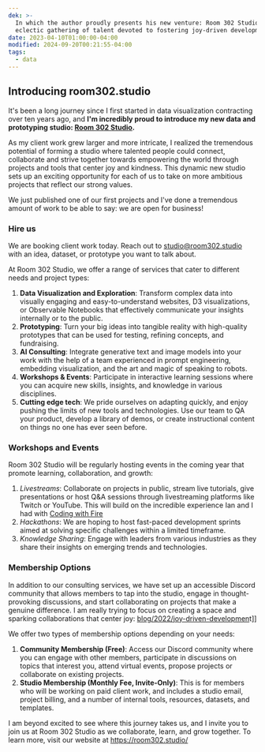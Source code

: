 ```yaml
---
dek: >-
  In which the author proudly presents his new venture: Room 302 Studio, an
  eclectic gathering of talent devoted to fostering joy-driven development
date: 2023-04-10T01:00:00-04:00
modified: 2024-09-20T00:21:55-04:00
tags:
  - data
---
```


## Introducing room302.studio

It's been a long journey since I first started in data visualization contracting over ten years ago, and **I'm incredibly proud to introduce my new data and prototyping studio: [Room 302 Studio](https://room302.studio).**

As my client work grew larger and more intricate, I realized the tremendous potential of forming a studio where talented people could connect, collaborate and strive together towards empowering the world through projects and tools that center joy and kindness. This dynamic new studio sets up an exciting opportunity for each of us to take on more ambitious projects that reflect our strong values.

We just published one of our first projects and I've done a tremendous amount of work to be able to say: we are open for business!

### Hire us

We are booking client work today. Reach out to studio@room302.studio with an idea, dataset, or prototype you want to talk about.

At Room 302 Studio, we offer a range of services that cater to different needs and project types:

1. **Data Visualization and Exploration**: Transform complex data into visually engaging and easy-to-understand websites, D3 visualizations, or Observable Notebooks that effectively communicate your insights internally or to the public.
2. **Prototyping**: Turn your big ideas into tangible reality with high-quality prototypes that can be used for testing, refining concepts, and fundraising.
3. **AI Consulting**: Integrate generative text and image models into your work with the help of a team experienced in prompt engineering, embedding visualization, and the art and magic of speaking to robots.
4. **Workshops & Events**: Participate in interactive learning sessions where you can acquire new skills, insights, and knowledge in various disciplines.
5. **Cutting edge tech**: We pride ourselves on adapting quickly, and enjoy pushing the limits of new tools and technologies. Use our team to QA your product, develop a library of demos, or create instructional content on things no one has ever seen before.

### Workshops and Events

Room 302 Studio will be regularly hosting events in the coming year that promote learning, collaboration, and growth:

1. *Livestreams*: Collaborate on projects in public, stream live tutorials, give presentations or host Q&A sessions through livestreaming platforms like Twitch or YouTube. This will build on the incredible experience Ian and I had with [Coding with Fire](https://www.youtube.com/playlist?list=PLI_sHchSmdCD0RximFqzqCOSqCgVWJpdA)
2. *Hackathons*: We are hoping to host fast-paced development sprints aimed at solving specific challenges within a limited timeframe.
3. *Knowledge Sharing*: Engage with leaders from various industries as they share their insights on emerging trends and technologies.

### Membership Options

In addition to our consulting services, we have set up an accessible Discord community that allows members to tap into the studio, engage in thought-provoking discussions, and start collaborating on projects that make a genuine difference. I am really trying to focus on creating a space and sparking collaborations that center joy: [blog/2022/joy-driven-developmen](blog/2022/joy-driven-developmen)t]]

We offer two types of membership options depending on your needs:

1. **Community Membership (Free)**: Access our Discord community where you can engage with other members, participate in discussions on topics that interest you, attend virtual events, propose projects or collaborate on existing projects.
2. **Studio Membership (Monthly Fee, Invite-Only)**: This is for members who will be working on paid client work, and includes a studio email, project billing, and a number of internal tools, resources, datasets, and templates.

I am beyond excited to see where this journey takes us, and I invite you to join us at Room 302 Studio as we collaborate, learn, and grow together. To learn more, visit our website at <https://room302.studio/>
